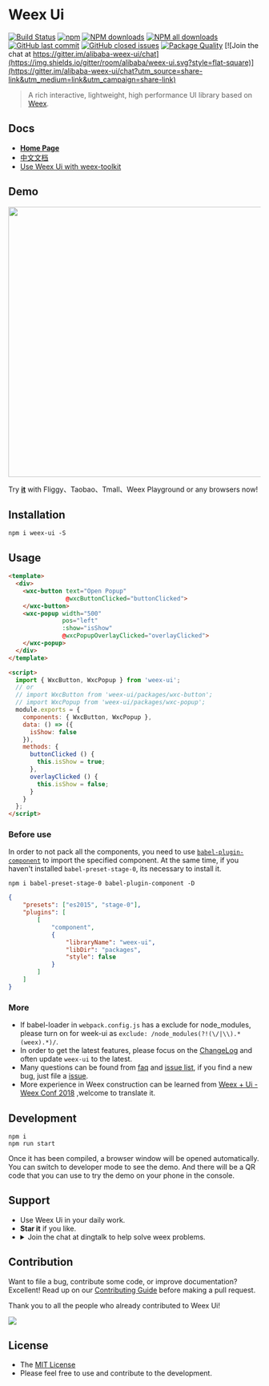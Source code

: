 # Weex Ui

[![Build Status](https://img.shields.io/travis/alibaba/weex-ui.svg?style=flat-square)](https://travis-ci.org/alibaba/weex-ui)
[![npm](https://img.shields.io/npm/v/weex-ui.svg?maxAge=3600&style=flat-square)](https://www.npmjs.com/package/weex-ui?_blank)
[![NPM downloads](https://img.shields.io/npm/dm/weex-ui.svg?style=flat-square)](https://npmjs.org/package/weex-ui)
[![NPM all downloads](https://img.shields.io/npm/dt/weex-ui.svg?style=flat-square)](https://npmjs.org/package/weex-ui)
[![GitHub last commit](https://img.shields.io/github/last-commit/alibaba/weex-ui.svg?style=flat-square)](https://github.com/alibaba/weex-ui/commits/dev)
[![GitHub closed issues](https://img.shields.io/github/issues-closed/alibaba/weex-ui.svg?style=flat-square)](https://github.com/alibaba/weex-ui/issues?utf8=%E2%9C%93&q=)
[![Package Quality](http://npm.packagequality.com/shield/weex-ui.svg?style=flat-square)](http://packagequality.com/#?package=weex-ui)
[![Join the chat at https://gitter.im/alibaba-weex-ui/chat](https://img.shields.io/gitter/room/alibaba/weex-ui.svg?style=flat-square)](https://gitter.im/alibaba-weex-ui/chat?utm_source=share-link&utm_medium=link&utm_campaign=share-link)

> A rich interactive, lightweight, high performance UI library based on [Weex](https://github.com/apache/incubator-weex).

## Docs

* [**Home Page**](https://alibaba.github.io/weex-ui/)
* [中文文档](https://alibaba.github.io/weex-ui/#/cn/)
* [Use Weex Ui with weex-toolkit](https://alibaba.github.io/weex-ui/#/docs/with-weex-toolkit)

## Demo

<img src="https://img.alicdn.com/tfs/TB1O2ulhgoQMeJjy0FoXXcShVXa-1282-986.jpg" width=540/>

Try [**it**](https://h5.m.taobao.com/trip/weex-ui/index.html?_wx_tpl=https%3A%2F%2Fh5.m.taobao.com%2Ftrip%2Fweex-ui%2Fdemo%2Findex.native-min.js) with Fliggy、Taobao、Tmall、Weex Playground or any browsers now!

## Installation

```shell
npm i weex-ui -S
```

## Usage

```html
<template>
  <div>
    <wxc-button text="Open Popup"
                @wxcButtonClicked="buttonClicked">
    </wxc-button>
    <wxc-popup width="500"
               pos="left"
               :show="isShow"
               @wxcPopupOverlayClicked="overlayClicked">
    </wxc-popup>
  </div>
</template>

<script>
  import { WxcButton, WxcPopup } from 'weex-ui';
  // or
  // import WxcButton from 'weex-ui/packages/wxc-button';
  // import WxcPopup from 'weex-ui/packages/wxc-popup';
  module.exports = {
    components: { WxcButton, WxcPopup },
    data: () => ({
      isShow: false
    }),
    methods: {
      buttonClicked () {
        this.isShow = true;
      },
      overlayClicked () {
        this.isShow = false;
      }
    }
  };
</script>
```

### Before use

In order to not pack all the components, you need to use [`babel-plugin-component`](https://www.npmjs.com/package/babel-plugin-component) to import the specified component.
At the same time, if you haven't installed `babel-preset-stage-0`, its necessary to install it.

```shell
npm i babel-preset-stage-0 babel-plugin-component -D
```

```json
{
    "presets": ["es2015", "stage-0"],
    "plugins": [
        [
            "component",
            {
                "libraryName": "weex-ui",
                "libDir": "packages",
                "style": false
            }
        ]
    ]
}
```

### More

* If babel-loader in `webpack.config.js` has a exclude for node_modules, please turn on for week-ui as `exclude: /node_modules(?!(\/|\\).*(weex).*)/`.
* In order to get the latest features, please focus on the [ChangeLog](https://github.com/alibaba/weex-ui/releases) and often update `weex-ui` to the latest.
* Many questions can be found from [faq](https://alibaba.github.io/weex-ui/#/faq) and [issue list](https://github.com/alibaba/weex-ui/issues?utf8=%E2%9C%93&q=), if you find a new bug, just file a [issue](https://github.com/alibaba/weex-ui/issues/new).
* More experience in Weex construction can be learned from [Weex + Ui - Weex Conf 2018](https://alibaba.github.io/weex-ui/#/docs/weex-ui-weex-conf-2018) ,welcome to translate it.

## Development

```shell
npm i
npm run start
```

Once it has been compiled, a browser window will be opened automatically. You can switch to developer mode to see the demo. And there will be a QR code that you can use to try the demo on your phone in the console.

## Support

* Use Weex Ui in your daily work.
* **Star it** if you like.
* <details>
  <summary>Join the chat at dingtalk to help solve weex problems.</summary>
  <img alt="Join the chat at dingtalk" src="https://img.alicdn.com/tfs/TB1DSvMg2DH8KJjy1XcXXcpdXXa-750-850.jpg" width="240"/>
</details>

## Contribution
Want to file a bug, contribute some code, or improve documentation? Excellent! Read up on our [Contributing Guide](https://github.com/alibaba/weex-ui/blob/master/CONTRIBUTING.md) before making a pull request.

Thank you to all the people who already contributed to Weex Ui!

<a href="https://github.com/alibaba/weex-ui/graphs/contributors"><img src="https://opencollective.com/weex-ui/contributors.svg"/></a>

## License

* The [MIT License](http://opensource.org/licenses/MIT)
* Please feel free to use and contribute to the development.
